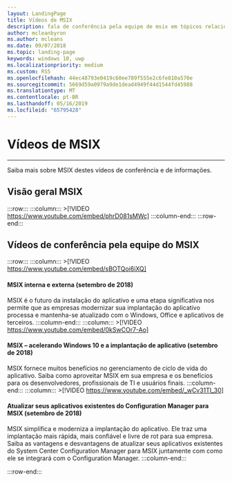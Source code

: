```yaml
---
layout: LandingPage
title: Vídeos de MSIX
description: fala de conferência pela equipe de msix em tópicos relacionados à MSIX
author: mcleanbyron
ms.author: mcleans
ms.date: 09/07/2018
ms.topic: landing-page
keywords: windows 10, uwp
ms.localizationpriority: medium
ms.custom: RS5
ms.openlocfilehash: 44ec48793e0419c60ee789f555e2c6fe810a570e
ms.sourcegitcommit: 5669d59a0979a9de1dead4949f44d1544fd45988
ms.translationtype: MT
ms.contentlocale: pt-BR
ms.lasthandoff: 05/16/2019
ms.locfileid: "65795428"
---
```

# <a name="msix-videos"></a>Vídeos de MSIX
***

Saiba mais sobre MSIX destes vídeos de conferência e de informações.

## <a name="msix-overview"></a>Visão geral MSIX
 :::row:::
    :::column:::
        >[!VIDEO https://www.youtube.com/embed/phrD081sMWc]
    :::column-end:::
:::row-end:::


## <a name="conference-videos-by-the-msix-team"></a>Vídeos de conferência pela equipe do MSIX
:::row:::
    :::column:::
    >[!VIDEO https://www.youtube.com/embed/sBOTQoi6iXQ]
#### <a name="msix-inside-and-out-sept-2018"></a>MSIX interna e externa (setembro de 2018)
MSIX é o futuro da instalação do aplicativo e uma etapa significativa nos permite que as empresas modernizar sua implantação do aplicativo processa e mantenha-se atualizado com o Windows, Office e aplicativos de terceiros.
    :::column-end:::
    :::column:::
    >[!VIDEO https://www.youtube.com/embed/0kSwCOr7-Ao]
#### <a name="msix--accelerating-windows-10-and-app-deployment-sept-2018"></a>MSIX – acelerando Windows 10 e a implantação de aplicativo (setembro de 2018)
MSIX fornece muitos benefícios no gerenciamento de ciclo de vida do aplicativo. Saiba como aproveitar MSIX em sua empresa e os benefícios para os desenvolvedores, profissionais de TI e usuários finais.
    :::column-end:::
    :::column:::
    >[!VIDEO https://www.youtube.com/embed/_wCv31TI_30]
#### <a name="updating-your-existing-configuration-manager-apps-to-msix-sept-2018"></a>Atualizar seus aplicativos existentes do Configuration Manager para MSIX (setembro de 2018)
MSIX simplifica e moderniza a implantação do aplicativo. Ele traz uma implantação mais rápida, mais confiável e livre de rot para sua empresa. Saiba as vantagens e desvantagens de atualizar seus aplicativos existentes do System Center Configuration Manager para MSIX juntamente com como ele se integrará com o Configuration Manager.
    :::column-end:::


:::row-end:::
